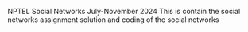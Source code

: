 NPTEL Social Networks July-November 2024
This is contain the social networks assignment solution and coding of the social networks
